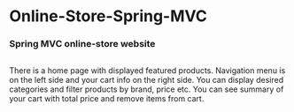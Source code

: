 # Online-Store-Spring-MVC
### Spring MVC online-store website
##
There is a home page with displayed featured products. Navigation menu is on the left side and your cart info on the right side.
You can display desired categories and filter products by brand, price etc. You can see summary of your cart with total price and
remove items from cart.
##
